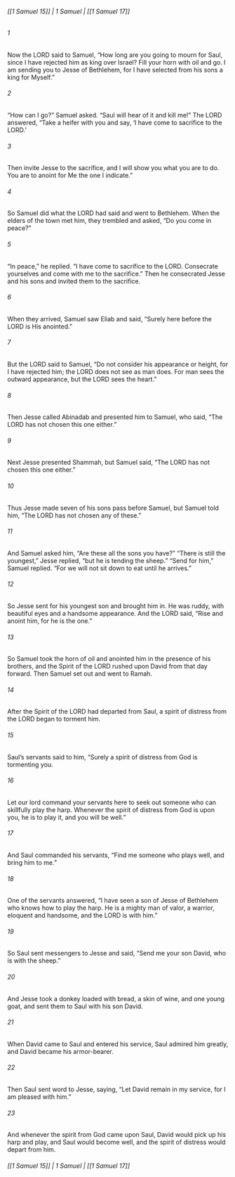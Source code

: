 ###### [[1 Samuel 15]] | 1 Samuel | [[1 Samuel 17]]

###### 1
Now the LORD said to Samuel, “How long are you going to mourn for Saul, since I have rejected him as king over Israel? Fill your horn with oil and go. I am sending you to Jesse of Bethlehem, for I have selected from his sons a king for Myself.”
###### 2
“How can I go?” Samuel asked. “Saul will hear of it and kill me!” The LORD answered, “Take a heifer with you and say, ‘I have come to sacrifice to the LORD.’
###### 3
Then invite Jesse to the sacrifice, and I will show you what you are to do. You are to anoint for Me the one I indicate.”
###### 4
So Samuel did what the LORD had said and went to Bethlehem. When the elders of the town met him, they trembled and asked, “Do you come in peace?”
###### 5
“In peace,” he replied. “I have come to sacrifice to the LORD. Consecrate yourselves and come with me to the sacrifice.” Then he consecrated Jesse and his sons and invited them to the sacrifice.
###### 6
When they arrived, Samuel saw Eliab and said, “Surely here before the LORD is His anointed.”
###### 7
But the LORD said to Samuel, “Do not consider his appearance or height, for I have rejected him; the LORD does not see as man does. For man sees the outward appearance, but the LORD sees the heart.”
###### 8
Then Jesse called Abinadab and presented him to Samuel, who said, “The LORD has not chosen this one either.”
###### 9
Next Jesse presented Shammah, but Samuel said, “The LORD has not chosen this one either.”
###### 10
Thus Jesse made seven of his sons pass before Samuel, but Samuel told him, “The LORD has not chosen any of these.”
###### 11
And Samuel asked him, “Are these all the sons you have?” “There is still the youngest,” Jesse replied, “but he is tending the sheep.” “Send for him,” Samuel replied. “For we will not sit down to eat until he arrives.”
###### 12
So Jesse sent for his youngest son and brought him in. He was ruddy, with beautiful eyes and a handsome appearance. And the LORD said, “Rise and anoint him, for he is the one.”
###### 13
So Samuel took the horn of oil and anointed him in the presence of his brothers, and the Spirit of the LORD rushed upon David from that day forward. Then Samuel set out and went to Ramah.
###### 14
After the Spirit of the LORD had departed from Saul, a spirit of distress from the LORD began to torment him.
###### 15
Saul’s servants said to him, “Surely a spirit of distress from God is tormenting you.
###### 16
Let our lord command your servants here to seek out someone who can skillfully play the harp. Whenever the spirit of distress from God is upon you, he is to play it, and you will be well.”
###### 17
And Saul commanded his servants, “Find me someone who plays well, and bring him to me.”
###### 18
One of the servants answered, “I have seen a son of Jesse of Bethlehem who knows how to play the harp. He is a mighty man of valor, a warrior, eloquent and handsome, and the LORD is with him.”
###### 19
So Saul sent messengers to Jesse and said, “Send me your son David, who is with the sheep.”
###### 20
And Jesse took a donkey loaded with bread, a skin of wine, and one young goat, and sent them to Saul with his son David.
###### 21
When David came to Saul and entered his service, Saul admired him greatly, and David became his armor-bearer.
###### 22
Then Saul sent word to Jesse, saying, “Let David remain in my service, for I am pleased with him.”
###### 23
And whenever the spirit from God came upon Saul, David would pick up his harp and play, and Saul would become well, and the spirit of distress would depart from him.

###### [[1 Samuel 15]] | 1 Samuel | [[1 Samuel 17]]
